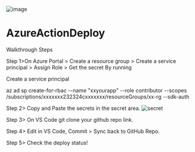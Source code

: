 
![image](https://github.com/user-attachments/assets/05dd95b5-d69b-4270-a9b6-760d35c60073)


# AzureActionDeploy
Walkthrough Steps

Step 1>On Azure Portal > Create a resource group > Create a service principal > Assign Role > Get the secret
By running 

Create a service principal

az ad sp create-for-rbac --name "xxyourapp" --role contributor --scopes /subscriptions/xxxxxxx232324cxxxxxxx/resourceGroups/xx-rg --sdk-auth

Step 2> Copy and Paste the secrets in the secret area.
![secret](https://github.com/user-attachments/assets/9bbf1a7a-27c8-4c43-a754-afa5d5b7b355)

Step 3> On VS Code git clone your github repo link.

Step 4> Edit in VS Code, Commit > Sync back to GitHub Repo.

Step 5> Check the deploy status!
